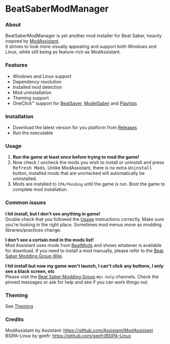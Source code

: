 # BeatSaberModManager

### About
BeatSaberModManager is yet another mod installer for Beat Saber, heavily inspired by [ModAssistant](https://github.com/Assistant/ModAssistant). \
It strives to look more visually appealing and support both Windows and Linux, while still being as feature-rich as ModAssistant.

### Features
- Windows and Linux support
- Dependency resolution
- Installed mod detection
- Mod uninstallation
- Theming support
- OneClick™ support for [BeatSaver](https://beatsaver.com), [ModelSaber](https://modelsaber.com) and [Playlists](https://bsaber.com/category/playlists)

### Installation
- Download the latest version for you platform from [Releases](https://github.com/affederaffe/BeatSaberModManager/releases)
- Run the executable

### Usage
1. **Run the game at least once before trying to mod the game!**
2. Now check / uncheck the mods you wish to install or uninstall and press <kbd>Refresh Mods</kbd>.
   Unlike ModAssistant, there is no extra <kbd>Uninstall</kbd> button, installed mods that are unchecked will automatically be uninstalled.
3. Mods are installed to `IPA/Pending` until the game is run. Boot the game to complete mod installation.

### Common issues
**I hit install, but I don't see anything in game!** \
Double check that you followed the [Usage](#Usage) instructions correctly.
Make sure you're looking in the right place. Sometimes mod menus move as  modding libraries/practices change.

**I don't see a certain mod in the mods list!** \
Mod Assistant uses mods from [BeatMods](https://beatmods.com/) and shows whatever is available for download. If you need to install a mod manually, please refer to the [Beat Saber Modding Group Wiki](https://bsmg.wiki/pc-modding.html#manual-installation).

**I hit install but now my game won't launch, I can't click any buttons, I only see a black screen, etc** \
Please visit the [Beat Saber Modding Group](https://discord.gg/beatsabermods) `#pc-help` channels. Check the pinned messages or ask for help and see if you can work things out.

### Theming
See [Theming](Theming.md)

### Credits
ModAssistant by Assistant: https://github.com/Assistant/ModAssistant \
BSIPA-Linux by geefr: https://github.com/geefr/BSIPA-Linux

